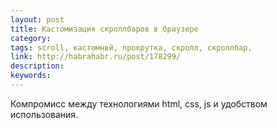 ```yaml
---
layout: post
title: Кастомизация скроллбаров в браузере
category: 
tags: scroll, кастомнвй, прокрутка, скролл, скроллбар, 
link: http://habrahabr.ru/post/178299/
description: 
keywords: 
---
```


<p>Компромисс между технологиями html, css, js и удобством использования.</p>
